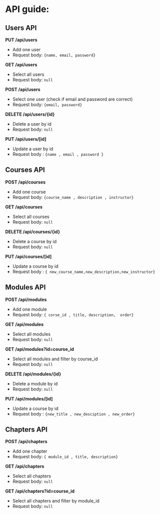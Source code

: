 # API guide:




## Users API

**PUT /api/users**
* Add one user
* Request body: `{name, email, password}`

**GET /api/users**
* Select all users
* Request body: `null`

**POST /api/users**
* Select one user (check if email and password are correct)
* Request body: `{email, password}`

**DELETE /api/users/{id}**
* Delete a user by id
* Request body: `null`

**PUT  /api/users/[id]**
* Update a user by id
* Request body : `{name , email , password }`





## Courses API

**POST /api/courses**
* Add one course
* Request body: `{course_name , description , instructor}`

**GET /api/courses**
* Select all courses
* Request body: `null`


**DELETE /api/courses/{id}**
* Delete a course by id
* Request body: `null`


**PUT  /api/courses/[id]**
* Update a course by id
* Request body : `{ new_course_name,new_description,new_instructor}`






## Modules API

**POST /api/modules**
* Add one module
* Request body: `{ corse_id , title, description,  order}`

**GET /api/modules**
* Select all modules 
* Request body: `null`

**GET /api/modules?id=course_id**
* Select all modules and filter by course_id 
* Request body: `null`


**DELETE /api/modules/{id}**
* Delete a module by id
* Request body: `null`


**PUT  /api/modules/[id]**
* Update a course by id
* Request body : `{new_title , new_desciption , new_order} `





## Chapters API

**POST /api/chapters**
* Add one chapter
* Request body: `{ module_id , title, description}`

**GET /api/chapters**
* Select all chapters 
* Request body: `null`

**GET /api/chapters?id=course_id**
* Select all chapters and filter by module_id
* Request body: `null`